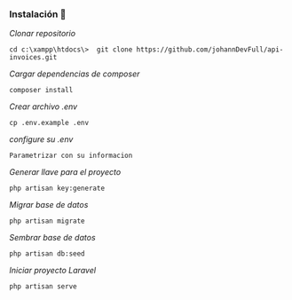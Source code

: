 ### Instalación 🔧

_Clonar repositorio_

```
cd c:\xampp\htdocs\>  git clone https://github.com/johannDevFull/api-invoices.git
```

_Cargar dependencias de composer_

```
composer install
```

_Crear archivo .env_

```
cp .env.example .env
```

_configure su .env_

```
Parametrizar con su informacion
```

_Generar llave para el proyecto_

```
php artisan key:generate
```

_Migrar base de datos_

```
php artisan migrate
```

_Sembrar base de datos_

```
php artisan db:seed
```
_Iniciar proyecto Laravel_

```
php artisan serve
```

